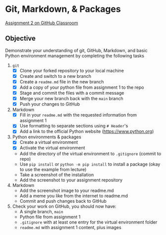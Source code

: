 # Git, Markdown, & Packages

[Assignment 2 on GitHub Classroom](https://classroom.github.com/a/Z2sWwnXF) 

## Objective
Demonstrate your understanding of git, GitHub, Markdown, and basic Python environment management by completing the following tasks


1. `git`
	- [x] Clone your forked repository to your local machine
	- [x] Create and switch to a new branch
	- [x] Create a `readme.md` file in the new branch
	- [x] Add a copy of your python file from assignment 1 to the repo
	- [x] Stage and commit the files with a commit message
	- [x] Merge your new branch back with the `main` branch
	- [x] Push your changes to GitHub
2. Markdown
	- [x] Fill in your `readme.md` with the requested information from assignment 1
	- [x] Use formatting to separate sections using `# Header`'s
	- [x] Add a link to the official Python website (https://www.python.org)
3. Python environments & packages
	- [x] Create a virtual environment
	- [x] Activate the virtual environment
	- Add the directory of the virtual environment to `.gitignore` (commit to repo)
	- Use `pip install` or `python -m pip install` to install a package (okay to use the example from lecture)
	- Take a screenshot of the installation
	- Add the screenshot to your assignment repository
4. Markdown
	- Add the screenshot image to your readme.md
	- Add a meme you like from the internet to readme.md
	- Commit and push changes back to GitHub
5. Check your work on GitHub, you should now have:
	- A single branch, `main`
	- Python file from assignment 1
	- `.gitignore` with at least one entry for the virtual environment folder
	- `readme.md` with assignment 1 content, plus images
